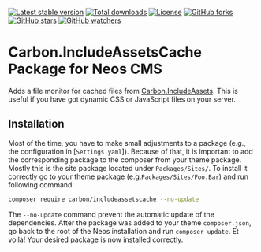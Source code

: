 [![Latest stable version]][packagist] [![Total downloads]][packagist] [![License]][packagist] [![GitHub forks]][fork] [![GitHub stars]][stargazers] [![GitHub watchers]][subscription]

# Carbon.IncludeAssetsCache Package for Neos CMS

Adds a file monitor for cached files from [Carbon.IncludeAssets]. This is useful if you have got dynamic CSS or JavaScript files on your server.

## Installation

Most of the time, you have to make small adjustments to a package (e.g., the configuration in [`Settings.yaml`]). Because of that, it is important to add the corresponding package to the composer from your theme package. Mostly this is the site package located under `Packages/Sites/`. To install it correctly go to your theme package (e.g.`Packages/Sites/Foo.Bar`) and run following command:

```bash
composer require carbon/includeassetscache --no-update
```

The `--no-update` command prevent the automatic update of the dependencies. After the package was added to your theme `composer.json`, go back to the root of the Neos installation and run `composer update`. Et voilà! Your desired package is now installed correctly.

[packagist]: https://packagist.org/packages/carbon/includeassetscache
[latest stable version]: https://poser.pugx.org/carbon/includeassetscache/v/stable
[total downloads]: https://poser.pugx.org/carbon/includeassetscache/downloads
[license]: https://poser.pugx.org/carbon/includeassetscache/license
[github forks]: https://img.shields.io/github/forks/CarbonPackages/Carbon.IncludeAssetsCache.svg?style=social&label=Fork
[github stars]: https://img.shields.io/github/stars/CarbonPackages/Carbon.IncludeAssetsCache.svg?style=social&label=Stars
[github watchers]: https://img.shields.io/github/watchers/CarbonPackages/Carbon.IncludeAssetsCache.svg?style=social&label=Watch
[fork]: https://github.com/CarbonPackages/Carbon.IncludeAssetsCache/fork
[stargazers]: https://github.com/CarbonPackages/Carbon.IncludeAssetsCache/stargazers
[subscription]: https://github.com/CarbonPackages/Carbon.IncludeAssetsCache/subscription
[carbon.includeassets]: https://github.com/CarbonPackages/Carbon.IncludeAssets
